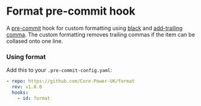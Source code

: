 # Format pre-commit hook

A [pre-commit](https://pre-commit.com/) hook for custom formatting using [black](https://github.com/psf/black) and [add-trailing comma](https://github.com/asottile/add-trailing-comma). The custom formatting removes trailing commas if the item can be collased onto one line.

### Using format

Add this to your `.pre-commit-config.yaml`:

```yaml
- repo: https://github.com/Core-Power-UK/format
  rev: v1.0.0
  hooks:
    - id: format
```
